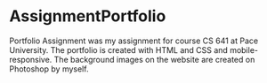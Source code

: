 # AssignmentPortfolio

Portfolio Assignment was my assignment for course CS 641 at Pace University.
The portfolio is created with HTML and CSS and mobile-responsive.
The background images on the website are created on Photoshop by myself.
